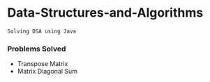 # Data-Structures-and-Algorithms

```Solving DSA using Java```

### Problems Solved

- Transpose Matrix
- Matrix Diagonal Sum